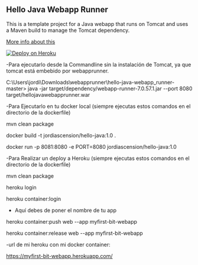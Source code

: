 Hello Java Webapp Runner
------------------------

This is a template project for a Java webapp that runs on Tomcat and uses a Maven build to manage the Tomcat dependency.

[More info about this](http://www.jamesward.com/2012/02/15/webapp-runner-apache-tomcat-as-a-dependency)

[![Deploy on Heroku](https://www.herokucdn.com/deploy/button.png)](https://heroku.com/deploy?template=https://github.com/jamesward/hello-java-webapp_runner)


-Para ejecutarlo desde la Commandline sin la instalación de Tomcat, ya que tomcat está embebido por
webapprunner.

C:\Users\jordi\Downloads\webapprunner\hello-java-webapp_runner-master>
java -jar target/dependency/webapp-runner-7.0.57.1.jar --port 8080 target/hellojavawebapprunner.war

-Para Ejecutarlo en tu docker local (siempre ejecutas estos comandos en el directorio de la dockerfile)

mvn clean package

docker build -t jordiascension/hello-java:1.0 .

docker run -p 8081:8080 -e PORT=8080 jordiascension/hello-java:1.0  

-Para Realizar un deploy a Heroku (siempre ejecutas estos comandos en el directorio de la dockerfile)

mvn clean package

heroku login

heroku container:login

- Aquí debes de poner el nombre de tu app

heroku container:push web --app myfirst-bit-webapp

heroku container:release web --app myfirst-bit-webapp

-url de mi heroku con mi docker container:

https://myfirst-bit-webapp.herokuapp.com/

